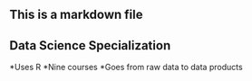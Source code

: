 ## This is a markdown file
## Data Science Specialization 

*Uses R 
*Nine courses 
*Goes from raw data to data products
